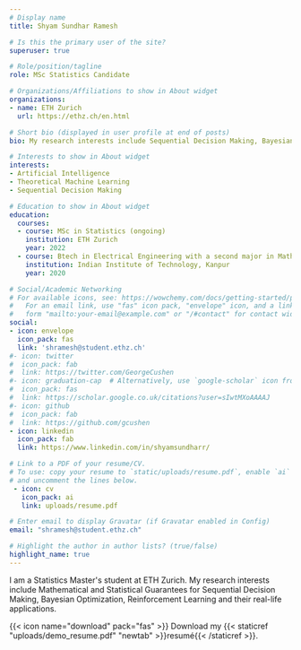 ```yaml
---
# Display name
title: Shyam Sundhar Ramesh

# Is this the primary user of the site?
superuser: true

# Role/position/tagline
role: MSc Statistics Candidate

# Organizations/Affiliations to show in About widget
organizations:
- name: ETH Zurich
  url: https://ethz.ch/en.html

# Short bio (displayed in user profile at end of posts)
bio: My research interests include Sequential Decision Making, Bayesian Optimization, Reinforcement Learning.

# Interests to show in About widget
interests:
- Artificial Intelligence
- Theoretical Machine Learning
- Sequential Decision Making

# Education to show in About widget
education:
  courses:
  - course: MSc in Statistics (ongoing)
    institution: ETH Zurich
    year: 2022
  - course: Btech in Electrical Engineering with a second major in Mathematics and Scientific Computing
    institution: Indian Institute of Technology, Kanpur 
    year: 2020

# Social/Academic Networking
# For available icons, see: https://wowchemy.com/docs/getting-started/page-builder/#icons
#   For an email link, use "fas" icon pack, "envelope" icon, and a link in the
#   form "mailto:your-email@example.com" or "/#contact" for contact widget.
social:
- icon: envelope
  icon_pack: fas
  link: 'shramesh@student.ethz.ch'
#- icon: twitter
#  icon_pack: fab
#  link: https://twitter.com/GeorgeCushen
#- icon: graduation-cap  # Alternatively, use `google-scholar` icon from `ai` icon pack
#  icon_pack: fas
#  link: https://scholar.google.co.uk/citations?user=sIwtMXoAAAAJ
#- icon: github
#  icon_pack: fab
#  link: https://github.com/gcushen
- icon: linkedin
  icon_pack: fab
  link: https://www.linkedin.com/in/shyamsundharr/

# Link to a PDF of your resume/CV.
# To use: copy your resume to `static/uploads/resume.pdf`, enable `ai` icons in `params.toml`, 
# and uncomment the lines below.
 - icon: cv
   icon_pack: ai
   link: uploads/resume.pdf

# Enter email to display Gravatar (if Gravatar enabled in Config)
email: "shramesh@student.ethz.ch"

# Highlight the author in author lists? (true/false)
highlight_name: true
---
```


I am a Statistics Master's student at ETH Zurich. My research interests include Mathematical and Statistical Guarantees for Sequential Decision Making, Bayesian Optimization, Reinforcement Learning and their real-life applications. 

{{< icon name="download" pack="fas" >}} Download my {{< staticref "uploads/demo_resume.pdf" "newtab" >}}resumé{{< /staticref >}}.
